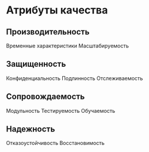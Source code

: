 # Атрибуты качества

## Производительность
Временные характеристики
Масштабируемость

## Защищенность
Конфиденциальность
Подлинность
Отслеживаемость

## Сопровождаемость
Модульность
Тестируемость
Обучаемость

## Надежность
Отказоустойчивость
Восстановимость